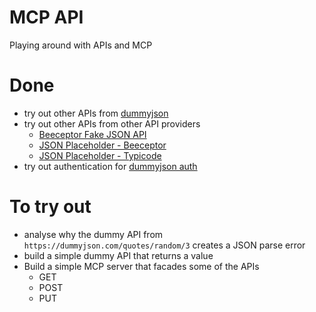 # MCP API

Playing around with APIs and MCP

# Done

-   try out other APIs from [dummyjson](https://dummyjson.com)
-   try out other APIs from other API providers
    -   [Beeceptor Fake JSON API](https://app.beeceptor.com/mock-server/fake-json-api)
    -   [JSON Placeholder - Beeceptor](https://app.beeceptor.com/mock-server/json-placeholder)
    -   [JSON Placeholder - Typicode](https://jsonplaceholder.typicode.com/)
-   try out authentication for [dummyjson auth](https://dummyjson/auth/login)

# To try out

-   analyse why the dummy API from `https://dummyjson.com/quotes/random/3` creates a JSON parse error
-   build a simple dummy API that returns a value
-   Build a simple MCP server that facades some of the APIs
    -   GET
    -   POST
    -   PUT
